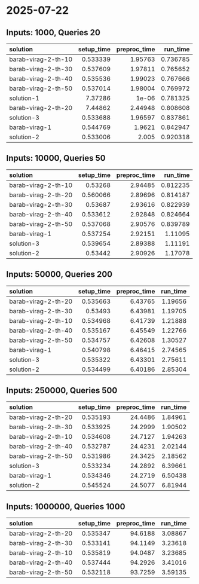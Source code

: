 # 2025-07-22

## Inputs: 1000, Queries 20

| solution            |   setup_time |   preproc_time |   run_time |
|:--------------------|-------------:|---------------:|-----------:|
| barab-virag-2-th-10 |     0.533339 |        1.95763 |   0.736785 |
| barab-virag-2-th-30 |     0.537609 |        1.97811 |   0.765652 |
| barab-virag-2-th-40 |     0.535536 |        1.99023 |   0.767666 |
| barab-virag-2-th-50 |     0.537014 |        1.98004 |   0.769972 |
| solution-1          |     7.37286  |        1e-06   |   0.781325 |
| barab-virag-2-th-20 |     7.44862  |        2.44948 |   0.808608 |
| solution-3          |     0.533688 |        1.96597 |   0.837861 |
| barab-virag-1       |     0.544769 |        1.9621  |   0.842947 |
| solution-2          |     0.533006 |        2.005   |   0.920318 |

## Inputs: 10000, Queries 50

| solution            |   setup_time |   preproc_time |   run_time |
|:--------------------|-------------:|---------------:|-----------:|
| barab-virag-2-th-10 |     0.53268  |        2.94485 |   0.812235 |
| barab-virag-2-th-20 |     0.560066 |        2.89696 |   0.814187 |
| barab-virag-2-th-30 |     0.53687  |        2.93616 |   0.822939 |
| barab-virag-2-th-40 |     0.533612 |        2.92848 |   0.824664 |
| barab-virag-2-th-50 |     0.537068 |        2.90576 |   0.839789 |
| barab-virag-1       |     0.537254 |        2.92151 |   1.11095  |
| solution-3          |     0.539654 |        2.89388 |   1.11191  |
| solution-2          |     0.53442  |        2.90926 |   1.17078  |

## Inputs: 50000, Queries 200

| solution            |   setup_time |   preproc_time |   run_time |
|:--------------------|-------------:|---------------:|-----------:|
| barab-virag-2-th-20 |     0.535663 |        6.43765 |    1.19656 |
| barab-virag-2-th-30 |     0.53493  |        6.43981 |    1.19705 |
| barab-virag-2-th-10 |     0.534968 |        6.41739 |    1.21888 |
| barab-virag-2-th-40 |     0.535167 |        6.45549 |    1.22766 |
| barab-virag-2-th-50 |     0.534757 |        6.42608 |    1.30527 |
| barab-virag-1       |     0.540798 |        6.46415 |    2.74565 |
| solution-3          |     0.535322 |        6.43301 |    2.75611 |
| solution-2          |     0.534499 |        6.40186 |    2.85304 |

## Inputs: 250000, Queries 500

| solution            |   setup_time |   preproc_time |   run_time |
|:--------------------|-------------:|---------------:|-----------:|
| barab-virag-2-th-20 |     0.535193 |        24.4486 |    1.84961 |
| barab-virag-2-th-30 |     0.533925 |        24.2999 |    1.90502 |
| barab-virag-2-th-10 |     0.534608 |        24.7127 |    1.94263 |
| barab-virag-2-th-40 |     0.532787 |        24.4231 |    2.02144 |
| barab-virag-2-th-50 |     0.531986 |        24.3425 |    2.18562 |
| solution-3          |     0.533234 |        24.2892 |    6.39661 |
| barab-virag-1       |     0.534346 |        24.2719 |    6.50438 |
| solution-2          |     0.545524 |        24.5077 |    6.81944 |

## Inputs: 1000000, Queries 1000

| solution            |   setup_time |   preproc_time |   run_time |
|:--------------------|-------------:|---------------:|-----------:|
| barab-virag-2-th-20 |     0.535347 |        94.6188 |    3.08867 |
| barab-virag-2-th-30 |     0.533141 |        94.1149 |    3.23618 |
| barab-virag-2-th-10 |     0.535819 |        94.0487 |    3.23685 |
| barab-virag-2-th-40 |     0.537444 |        94.2926 |    3.41016 |
| barab-virag-2-th-50 |     0.532118 |        93.7259 |    3.59135 |